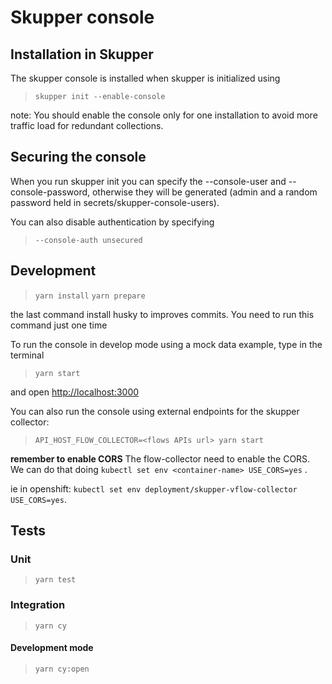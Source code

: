 # Skupper console

## Installation in Skupper

The skupper console is installed when skupper is initialized using

> `skupper init --enable-console`

note: You should enable the console only for one installation to avoid more traffic load for redundant collections.

## Securing the console

When you run skupper init you can specify the --console-user and --console-password, otherwise they will be generated (admin and a random password held in secrets/skupper-console-users).

You can also disable authentication by specifying

> `--console-auth unsecured`

## Development

> `yarn install`
> `yarn prepare`

the last command install husky to improves commits. You need to run this command just one time

To run the console in develop mode using a mock data example, type in the terminal

> `yarn start`

and open <http://localhost:3000>

You can also run the console using external endpoints for the skupper collector:

> `API_HOST_FLOW_COLLECTOR=<flows APIs url> yarn start`

**remember to enable CORS**
The flow-collector need to enable the CORS. We can do that doing ```kubectl set env <container-name> USE_CORS=yes``` .

ie in openshift: ```kubectl set env deployment/skupper-vflow-collector USE_CORS=yes```.

## Tests

### Unit

> `yarn test`

### Integration

> `yarn cy`

#### Development mode

> `yarn cy:open`

